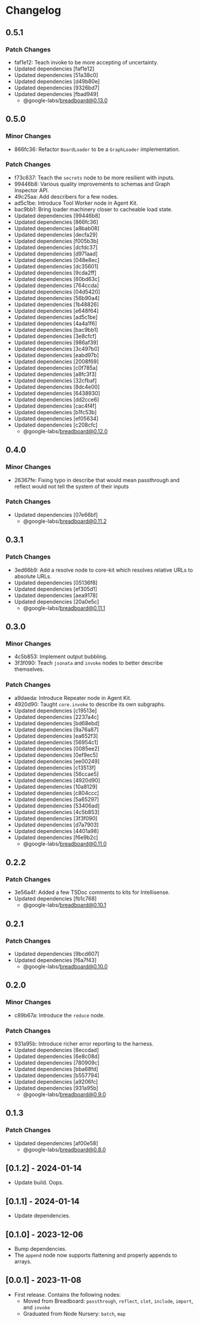 # Changelog

## 0.5.1

### Patch Changes

- faf1e12: Teach invoke to be more accepting of uncertainty.
- Updated dependencies [faf1e12]
- Updated dependencies [51a38c0]
- Updated dependencies [d49b80e]
- Updated dependencies [9326bd7]
- Updated dependencies [fbad949]
  - @google-labs/breadboard@0.13.0

## 0.5.0

### Minor Changes

- 866fc36: Refactor `BoardLoader` to be a `GraphLoader` implementation.

### Patch Changes

- f73c637: Teach the `secrets` node to be more resilient with inputs.
- 99446b8: Various quality improvements to schemas and Graph Inspector API.
- 49c25aa: Add describers for a few nodes.
- ad5c1be: Introduce Tool Worker node in Agent Kit.
- bac9bb1: Bring loader machinery closer to cacheable load state.
- Updated dependencies [99446b8]
- Updated dependencies [866fc36]
- Updated dependencies [a8bab08]
- Updated dependencies [decfa29]
- Updated dependencies [f005b3b]
- Updated dependencies [dcfdc37]
- Updated dependencies [d971aad]
- Updated dependencies [048e8ec]
- Updated dependencies [dc35601]
- Updated dependencies [9cda2ff]
- Updated dependencies [60bd63c]
- Updated dependencies [764ccda]
- Updated dependencies [04d5420]
- Updated dependencies [56b90a4]
- Updated dependencies [1b48826]
- Updated dependencies [e648f64]
- Updated dependencies [ad5c1be]
- Updated dependencies [4a4a1f6]
- Updated dependencies [bac9bb1]
- Updated dependencies [3e8cfcf]
- Updated dependencies [986af39]
- Updated dependencies [3c497b0]
- Updated dependencies [eabd97b]
- Updated dependencies [2008f69]
- Updated dependencies [c0f785a]
- Updated dependencies [a8fc3f3]
- Updated dependencies [32cfbaf]
- Updated dependencies [8dc4e00]
- Updated dependencies [6438930]
- Updated dependencies [dd2cce6]
- Updated dependencies [cac4f4f]
- Updated dependencies [b1fc53b]
- Updated dependencies [ef05634]
- Updated dependencies [c208cfc]
  - @google-labs/breadboard@0.12.0

## 0.4.0

### Minor Changes

- 26367fe: Fixing typo in describe that would mean passthrough and reflect would not tell the system of their inputs

### Patch Changes

- Updated dependencies [07e66bf]
  - @google-labs/breadboard@0.11.2

## 0.3.1

### Patch Changes

- 3ed66b9: Add a resolve node to core-kit which resolves relative URLs to absolute URLs.
- Updated dependencies [05136f8]
- Updated dependencies [ef305d1]
- Updated dependencies [aea9178]
- Updated dependencies [20a0e5c]
  - @google-labs/breadboard@0.11.1

## 0.3.0

### Minor Changes

- 4c5b853: Implement output bubbling.
- 3f3f090: Teach `jsonata` and `invoke` nodes to better describe themselves.

### Patch Changes

- a9daeda: Introduce Repeater node in Agent Kit.
- 4920d90: Taught `core.invoke` to describe its own subgraphs.
- Updated dependencies [c19513e]
- Updated dependencies [2237a4c]
- Updated dependencies [bd68ebd]
- Updated dependencies [9a76a87]
- Updated dependencies [ea652f3]
- Updated dependencies [56954c1]
- Updated dependencies [0085ee2]
- Updated dependencies [0ef9ec5]
- Updated dependencies [ee00249]
- Updated dependencies [c13513f]
- Updated dependencies [56ccae5]
- Updated dependencies [4920d90]
- Updated dependencies [10a8129]
- Updated dependencies [c804ccc]
- Updated dependencies [5a65297]
- Updated dependencies [53406ad]
- Updated dependencies [4c5b853]
- Updated dependencies [3f3f090]
- Updated dependencies [d7a7903]
- Updated dependencies [4401a98]
- Updated dependencies [f6e9b2c]
  - @google-labs/breadboard@0.11.0

## 0.2.2

### Patch Changes

- 3e56a4f: Added a few TSDoc comments to kits for Intellisense.
- Updated dependencies [fb1c768]
  - @google-labs/breadboard@0.10.1

## 0.2.1

### Patch Changes

- Updated dependencies [9bcd607]
- Updated dependencies [f6a7f43]
  - @google-labs/breadboard@0.10.0

## 0.2.0

### Minor Changes

- c89b67a: Introduce the `reduce` node.

### Patch Changes

- 931a95b: Introduce richer error reporting to the harness.
- Updated dependencies [8eccdad]
- Updated dependencies [6e8c08d]
- Updated dependencies [780909c]
- Updated dependencies [bba68fd]
- Updated dependencies [b557794]
- Updated dependencies [a9206fc]
- Updated dependencies [931a95b]
  - @google-labs/breadboard@0.9.0

## 0.1.3

### Patch Changes

- Updated dependencies [af00e58]
  - @google-labs/breadboard@0.8.0

## [0.1.2] - 2024-01-14

- Update build. Oops.

## [0.1.1] - 2024-01-14

- Update dependencies.

## [0.1.0] - 2023-12-06

- Bump dependencies.
- The `append` node now supports flattening and properly appends to arrays.

## [0.0.1] - 2023-11-08

- First release. Contains the following nodes:
  - Moved from Breadboard: `passthrough`, `reflect`, `slot`, `include`, `import`, and `invoke`
  - Graduated from Node Nursery: `batch`, `map`

